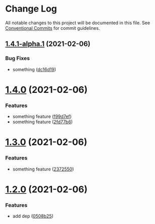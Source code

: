 # Change Log

All notable changes to this project will be documented in this file.
See [Conventional Commits](https://conventionalcommits.org) for commit guidelines.

## [1.4.1-alpha.1](https://github.com/kuangshu/branch-manage-demo/compare/@ks/module-b@1.4.1-alpha.0...@ks/module-b@1.4.1-alpha.1) (2021-02-06)


### Bug Fixes

* something ([dc16d19](https://github.com/kuangshu/branch-manage-demo/commit/dc16d19329d1c9ec943343eb1cd33776c634b59c))





# [1.4.0](https://github.com/kuangshu/branch-manage-demo/compare/@ks/module-b@1.3.0...@ks/module-b@1.4.0) (2021-02-06)


### Features

* something feature ([f99d7ef](https://github.com/kuangshu/branch-manage-demo/commit/f99d7ef29083e7ab0d429b9a258073b4dc1c45eb))
* something feature ([2fd77b6](https://github.com/kuangshu/branch-manage-demo/commit/2fd77b60d86022c0ac7ee03d2824f1283aa14517))





# [1.3.0](https://github.com/kuangshu/branch-manage-demo/compare/@ks/module-b@1.2.0...@ks/module-b@1.3.0) (2021-02-06)


### Features

* something feature ([2372550](https://github.com/kuangshu/branch-manage-demo/commit/2372550cbf96dda018cd67f37bcb808e3f8dfdc5))





# [1.2.0](https://github.com/kuangshu/branch-manage-demo/compare/@ks/module-b@1.1.0...@ks/module-b@1.2.0) (2021-02-06)


### Features

* add dep ([0508b25](https://github.com/kuangshu/branch-manage-demo/commit/0508b2563e02fcc04b0cb34e9b75a3c1b1b7267e))
